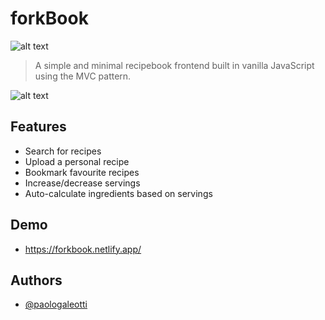 # forkBook
![alt text](https://media.discordapp.net/attachments/831473528565268520/981980237296439427/favicon.png)
> A simple and minimal recipebook frontend built in vanilla JavaScript using the MVC pattern.

![alt text](https://media.discordapp.net/attachments/831473528565268520/981979796542226442/unknown.png?width=810&height=450)
## Features

- Search for recipes
- Upload a personal recipe
- Bookmark favourite recipes
- Increase/decrease servings
- Auto-calculate ingredients based on servings


## Demo

- https://forkbook.netlify.app/

## Authors

- [@paologaleotti](https://github.com/paologaleotti)

